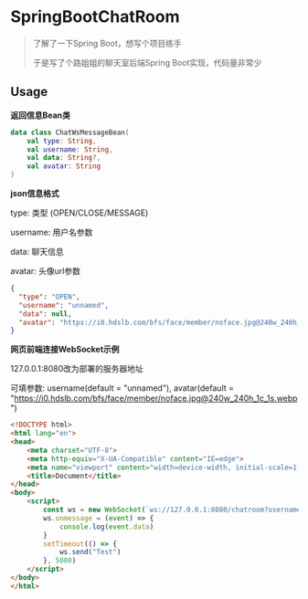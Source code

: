 # SpringBootChatRoom

> 了解了一下Spring Boot，想写个项目练手
>
> 于是写了个路姐姐的聊天室后端Spring Boot实现，代码量非常少

## Usage

**返回信息Bean类**

~~~kotlin
data class ChatWsMessageBean(
    val type: String,
    val username: String,
    val data: String?,
    val avatar: String
)
~~~

**json信息格式**

type: 类型 (OPEN/CLOSE/MESSAGE)

username: 用户名参数

data: 聊天信息

avatar: 头像url参数

~~~json
{
  "type": "OPEN",
  "username": "unnamed",
  "data": null,
  "avatar": "https://i0.hdslb.com/bfs/face/member/noface.jpg@240w_240h_1c_1s.webp"
}
~~~

**网页前端连接WebSocket示例**

127.0.0.1:8080改为部署的服务器地址

可填参数: username(default = "unnamed"), avatar(default = "https://i0.hdslb.com/bfs/face/member/noface.jpg@240w_240h_1c_1s.webp")

~~~html
<!DOCTYPE html>
<html lang="en">
<head>
    <meta charset="UTF-8">
    <meta http-equiv="X-UA-Compatible" content="IE=edge">
    <meta name="viewport" content="width=device-width, initial-scale=1.0">
    <title>Document</title>
</head>
<body>
    <script>
        const ws = new WebSocket(`ws://127.0.0.1:8080/chatroom?username=Rain`)
        ws.onmessage = (event) => {
            console.log(event.data)
        }
        setTimeout(() => {
            ws.send("Test")
        }, 5000)
    </script>
</body>
</html>
~~~